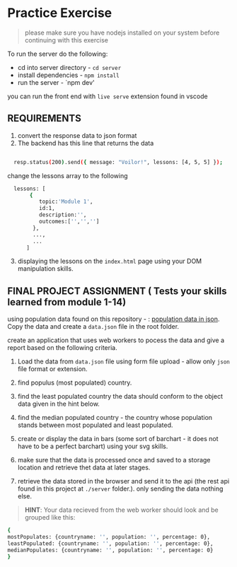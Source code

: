 # Practice Exercise
>
>please make sure you have nodejs installed on your system before continuing with this exercise

To run the server do the following:

- cd into server directory - `cd server`
- install dependencies - `npm install`
- run the server - `npm dev'

you can run the front end with `live serve` extension found in vscode

## REQUIREMENTS

1. convert the response data to json format
2. The backend has this line that returns the data
  
```bash

  resp.status(200).send({ message: "Voilor!", lessons: [4, 5, 5] });

```
  
change the lessons array to the following

```bash
  lessons: [
       {
          topic:'Module 1',
          id:1,
          description:'',
          outcomes:['','','']
        },
        ...,
        ...
      ] 
```

3. displaying the lessons on the  `index.html` page using your DOM manipulation skills.


## FINAL PROJECT ASSIGNMENT ( Tests your skills learned from module 1-14)

using population data found on this repository - : [population data in json](https://github.com/samayo/country-json/blob/master/src/country-by-population.json). Copy the data and create a `data.json` file in the root folder.

create an application that uses web workers to pocess the data and give a report based on the following criteria.
1. Load the data from `data.json` file using form file upload - allow only `json` file format  or extension.
2. find populus (most populated) country.  

3. find the least populated country the data should conform to the object data given in the hint below.

4. find the median populated country - the country whose population stands between most populated and least populated.

5. create or display the data in bars (some sort of barchart - it does not have to be a perfect barchart) using your svg skills.

6. make sure that the data is processed once and saved to a storage location and retrieve thet data at later stages.

7. retrieve  the data stored in the browser and send it to the api (the rest api found in this project at `./server` folder.). only sending the data nothing else.

>**HINT**: Your data recieved from the web worker should look and be grouped  like this:
```bash
{
mostPopulates: {countryname: '', population: '', percentage: 0},
leastPopulated: {countryname: '', population: '', percentage: 0},
medianPopulates: {countryname: '', population: '', percentage: 0}
}
```
